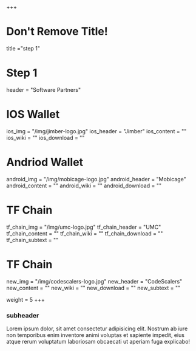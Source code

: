 +++
# Don't Remove Title!
title ="step 1"

# Step 1
header = "Software Partners"

# IOS Wallet
ios_img = "/img/jimber-logo.jpg"
ios_header = "Jimber"
ios_content = ""
ios_wiki = ""
ios_download = ""

# Andriod Wallet
android_img = "/img/mobicage-logo.jpg"
android_header = "Mobicage"
android_content = ""
android_wiki = ""
android_download = ""

# TF Chain
tf_chain_img = "/img/umc-logo.jpg"
tf_chain_header = "UMC"
tf_chain_content = ""
tf_chain_wiki = ""
tf_chain_download = ""
tf_chain_subtext = ""

# TF Chain
new_img = "/img/codescalers-logo.jpg"
new_header = "CodeScalers"
new_content = ""
new_wiki = ""
new_download = ""
new_subtext = ""

weight = 5
+++

### subheader

Lorem ipsum dolor, sit amet consectetur adipisicing elit. Nostrum ab iure non temporibus enim inventore animi voluptas et sapiente impedit, eius atque rerum voluptatum laboriosam obcaecati ut aperiam fuga explicabo!
